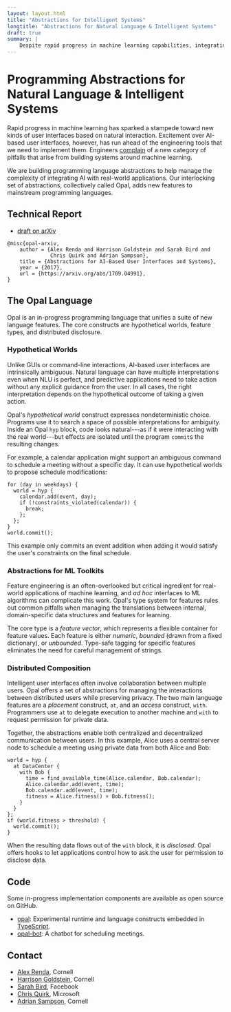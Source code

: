 ```yaml
---
layout: layout.html
title: "Abstractions for Intelligent Systems"
longtitle: "Abstractions for Natural Language & Intelligent Systems"
draft: true
summary: |
    Despite rapid progress in machine learning capabilities, integrating ML into full applications remains complex and error prone.
---
```

# Programming Abstractions for Natural Language &amp; Intelligent Systems

Rapid progress in machine learning has sparked a stampede toward new kinds of user interfaces based on natural interaction.
Excitement over AI-based user interfaces, however, has run ahead of the engineering tools that we need to implement them.
Engineers [complain][highinterest] of a new category of pitfalls that arise from building systems around machine learning.

[highinterest]: https://static.googleusercontent.com/media/research.google.com/en//pubs/archive/43146.pdf

We are building programming language abstractions to help manage the complexity of integrating AI with real-world applications.
Our interlocking set of abstractions, collectively called Opal, adds new features to mainstream programming languages.

## Technical Report

<ul class="links">
  <li>
    <a href="https://arxiv.org/abs/1709.04991" class="pdf">draft on arXiv</a>
  </li>
</ul>

    @misc{opal-arxiv,
        author = {Alex Renda and Harrison Goldstein and Sarah Bird and
                  Chris Quirk and Adrian Sampson},
        title = {Abstractions for AI-Based User Interfaces and Systems},
        year = {2017},
        url = {https://arxiv.org/abs/1709.04991},
    }

## The Opal Language

Opal is an in-progress programming language that unifies a suite of new language features. The core constructs are hypothetical worlds, feature types, and distributed disclosure.

### Hypothetical Worlds

Unlike GUIs or command-line interactions, AI-based user interfaces are intrinsically ambiguous. Natural language can have multiple interpretations even when NLU is perfect, and predictive applications need to take action without any explicit guidance from the user. In all cases, the right interpretation depends on the hypothetical outcome of taking a given action.

Opal's *hypothetical world* construct expresses nondeterministic choice. Programs use it to search a space of possible interpretations for ambiguity.
Inside an Opal `hyp` block, code looks natural---as if it were interacting with the real world---but effects are isolated until the program `commit`s the resulting changes.

For example, a calendar application might support an ambiguous command to schedule a meeting without a specific day. It can use hypothetical worlds to propose schedule modifications:

    for (day in weekdays) {
      world = hyp {
        calendar.add(event, day);
        if (!constraints_violated(calendar)) {
          break;
        };
      };
    }
    world.commit();

This example only commits an event addition when adding it would satisfy the user's constraints on the final schedule.

### Abstractions for ML Toolkits

Feature engineering is an often-overlooked but critical ingredient for real-world applications of machine learning, and *ad hoc* interfaces to ML algorithms can complicate this work. Opal's type system for features rules out common pitfalls when managing the translations between internal, domain-specific data structures and features for learning.

The core type is a *feature vector*, which represents a flexible container for feature values. Each feature is either *numeric*, *bounded* (drawn from a fixed dictionary), or *unbounded*. Type-safe tagging for specific features eliminates the need for careful management of strings.

### Distributed Composition

Intelligent user interfaces often involve collaboration between multiple users. Opal offers a set of abstractions for managing the interactions between distributed users while preserving privacy. The two main language features are a *placement* construct, `at`, and an *access* construct, `with`. Programmers use `at` to delegate execution to another machine and `with` to request permission for private data.

Together, the abstractions enable both centralized and decentralized communication between users. In this example, Alice uses a central server node to schedule a meeting using private data from both Alice and Bob:

    world = hyp {
      at DataCenter {
        with Bob {
          time = find_available_time(Alice.calendar, Bob.calendar);
          Alice.calendar.add(event, time);
          Bob.calendar.add(event, time);
          fitness = Alice.fitness() + Bob.fitness();
        }
      }
    };
    if (world.fitness > threshold) {
      world.commit();
    }

When the resulting data flows out of the `with` block, it is *disclosed*. Opal offers hooks to let applications control how to ask the user for permission to disclose data.

## Code

Some in-progress implementation components are available as open source on GitHub.

<ul class="links">
  <li>
    <a href="https://github.com/cucapra/opal" class="github">opal</a>:
    Experimental runtime and language constructs embedded in <a href="https://www.typescriptlang.org">TypeScript</a>.
  </li>
  <li>
    <a href="https://github.com/cucapra/opal-bot" class="github">opal-bot</a>:
    A chatbot for scheduling meetings.
  </li>
</ul>

## Contact

* [Alex Renda][alex], Cornell
* [Harrison Goldstein][harry], Cornell
* [Sarah Bird][sarah], Facebook
* [Chris Quirk][chris], Microsoft
* [Adrian Sampson][adrian], Cornell

[adrian]: http://www.cs.cornell.edu/~asampson/
[sarah]: https://research.fb.com/people/bird-sarah/
[chris]: https://www.microsoft.com/en-us/research/people/chrisq/
[harry]: http://harrisongoldste.in
[alex]: https://alexrenda.com
